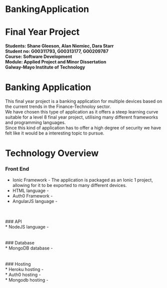 # BankingApplication

Final Year Project
===================

**Students: Shane Gleeson, Alan Niemiec, Dara Starr**<br>
**Student no: G00311793, G00313177, G00209787**<br>
**Course: Software Development**<br>
**Module: Applied Project and Minor Dissertation**<br>
**Galway-Mayo Institute of Technology**

Banking Application <br>
===================
This final year project is a banking application for multiple devices based on the current trends in the Finance-Technoloy sector.<br>
We have chosen this type of application as it offers a steep learning curve suitable for a level 8 final year project, utilising many different frameworks and
programming languages.<br> Since this kind of application has to offer a high degree of security we have felt like it would be a interesting topic to pursue. <br>

Technology Overview <br>
===================
### Front End <br>
* Ionic Framework - The application is packaged as an Ionic 1 project, allowing for it to be exported to many different devices. <br>
* HTML language - <br>
* Auth0 Framework - <br>
* AngularJS language - <br>
<br>
<br>
### API <br>
* NodeJS language - <br>
<br>
<br>
### Database <br>
* MongoDB database - <br>
<br>
<br>
### Hosting <br>
* Heroku hosting - <br>
* Auth0 hosting - <br>
* Mongodb hosting - <br>
<br>
<br>
